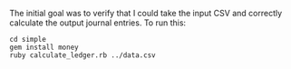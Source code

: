 The initial goal was to verify that I could take the input CSV and correctly
calculate the output journal entries. To run this:

```
cd simple
gem install money
ruby calculate_ledger.rb ../data.csv
```
